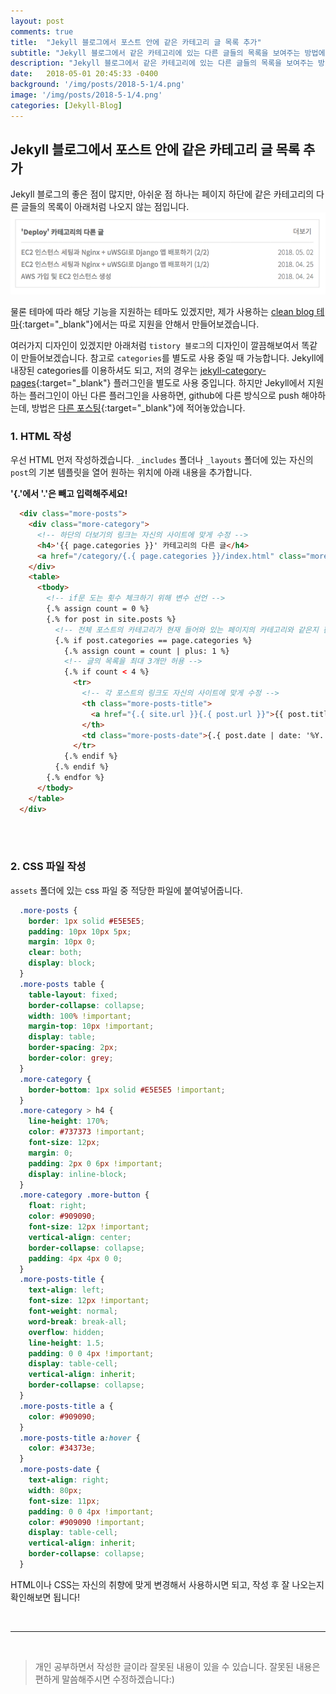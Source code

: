 ```yaml
---
layout: post
comments: true
title:  "Jekyll 블로그에서 포스트 안에 같은 카테고리 글 목록 추가"
subtitle: "Jekyll 블로그에서 같은 카테고리에 있는 다른 글들의 목록을 보여주는 방법에 대해서 다룹니다."
description: "Jekyll 블로그에서 같은 카테고리에 있는 다른 글들의 목록을 보여주는 방법에 대해서 다룹니다."
date:   2018-05-01 20:45:33 -0400
background: '/img/posts/2018-5-1/4.png'
image: '/img/posts/2018-5-1/4.png'
categories: [Jekyll-Blog]
---
```



## Jekyll 블로그에서 포스트 안에 같은 카테고리 글 목록 추가
Jekyll 블로그의 좋은 점이 많지만, 아쉬운 점 하나는 페이지 하단에 같은 카테고리의 다른 글들의 목록이 아래처럼 나오지 않는 점입니다.
![그림4](/img/posts/2018-5-1/4.png)


물론 테마에 따라 해당 기능을 지원하는 테마도 있겠지만, 제가 사용하는 [clean blog 테마](https://github.com/BlackrockDigital/startbootstrap-clean-blog-jekyll){:target="_blank"}에서는 따로 지원을 안해서 만들어보겠습니다.

여러가지 디자인이 있겠지만 아래처럼 `tistory 블로그`의 디자인이 깔끔해보여서 똑같이 만들어보겠습니다. 참고로 `categories`를 별도로 사용 중일 때 가능합니다. Jekyll에 내장된 categories를 이용하셔도 되고, 저의 경우는 [jekyll-category-pages]( https://github.com/field-theory/jekyll-category-pages){:target="_blank"} 플러그인을 별도로 사용 중입니다. 하지만 Jekyll에서 지원하는 플러그인이 아닌 다른 플러그인을 사용하면, github에 다른 방식으로 push 해야하는데, 방법은 [다른 포스팅](/jekyll-blog/2018/05/02/apply-custom-plugin.html){:target="_blank"}에 적어놓았습니다.

### 1. HTML 작성
우선 HTML 먼저 작성하겠습니다. `_includes` 폴더나 `_layouts` 폴더에 있는 자신의 `post`의 기본 템플릿을 열어 원하는 위치에 아래 내용을 추가합니다.

**'{.'에서 '.'은 빼고 입력해주세요!**
```html
  <div class="more-posts">
    <div class="more-category">
      <!-- 하단의 더보기의 링크는 자신의 사이트에 맞게 수정 -->
      <h4>'{{ page.categories }}' 카테고리의 다른 글</h4>
      <a href="/category/{.{ page.categories }}/index.html" class="more-button">더보기</a>
    </div>
    <table>
      <tbody>
        <!-- if문 도는 횟수 체크하기 위해 변수 선언 -->
        {.% assign count = 0 %}
        {.% for post in site.posts %}
          <!-- 전체 포스트의 카테고리가 현재 들어와 있는 페이지의 카테고리와 같은지 판단-->
          {.% if post.categories == page.categories %}
            {.% assign count = count | plus: 1 %}
            <!-- 글의 목록을 최대 3개만 허용 -->
            {.% if count < 4 %}
              <tr>
                <!-- 각 포스트의 링크도 자신의 사이트에 맞게 수정 -->
                <th class="more-posts-title">
                  <a href="{.{ site.url }}{.{ post.url }}">{{ post.title }}</a>
                </th>
                <td class="more-posts-date">{.{ post.date | date: '%Y. %m. %d' }}</td>
              </tr>
            {.% endif %}
          {.% endif %}
        {.% endfor %}
      </tbody>
    </table>
  </div>
```
<br><br>

### 2. CSS 파일 작성
`assets` 폴더에 있는 css 파일 중 적당한 파일에 붙여넣어줍니다.
```css
  .more-posts {
    border: 1px solid #E5E5E5;
    padding: 10px 10px 5px;
    margin: 10px 0;
    clear: both;
    display: block;
  }
  .more-posts table {
    table-layout: fixed;
    border-collapse: collapse;
    width: 100% !important;
    margin-top: 10px !important;
    display: table;
    border-spacing: 2px;
    border-color: grey;
  }
  .more-category {
    border-bottom: 1px solid #E5E5E5 !important;
  }
  .more-category > h4 {
    line-height: 170%;
    color: #737373 !important;
    font-size: 12px;
    margin: 0;
    padding: 2px 0 6px !important;
    display: inline-block;
  }
  .more-category .more-button {
    float: right;
    color: #909090;
    font-size: 12px !important;
    vertical-align: center;
    border-collapse: collapse;
    padding: 4px 4px 0 0;
  }
  .more-posts-title {
    text-align: left;
    font-size: 12px !important;
    font-weight: normal;
    word-break: break-all;
    overflow: hidden;
    line-height: 1.5;
    padding: 0 0 4px !important;
    display: table-cell;
    vertical-align: inherit;
    border-collapse: collapse;
  }
  .more-posts-title a {
    color: #909090;
  }
  .more-posts-title a:hover {
    color: #34373e;
  }
  .more-posts-date {
    text-align: right;
    width: 80px;
    font-size: 11px;
    padding: 0 0 4px !important;
    color: #909090 !important;
    display: table-cell;
    vertical-align: inherit;
    border-collapse: collapse;
  }
```
HTML이나 CSS는 자신의 취향에 맞게 변경해서 사용하시면 되고, 작성 후 잘 나오는지 확인해보면 됩니다!


<br>

---------------------------------------------------------------------------------------
<br>



> 개인 공부하면서 작성한 글이라 잘못된 내용이 있을 수 있습니다. 잘못된 내용은 편하게 말씀해주시면 수정하겠습니다:)


<br>
